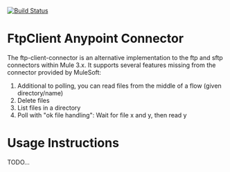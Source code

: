 [![Build Status](https://travis-ci.org/rbutenuth/ftp-client-connector.svg?branch=master)](https://travis-ci.org/rbutenuth/ftp-client-connector)

# FtpClient Anypoint Connector

The ftp-client-connector is an alternative implementation to the ftp and sftp connectors within Mule 3.x. It supports several features missing from the connector provided by MuleSoft:

1. Additional to polling, you can read files from the middle of a flow (given directory/name)
1. Delete files
1. List files in a directory
1. Poll with "ok file handling": Wait for file x and y, then read y

# Usage Instructions

TODO...

